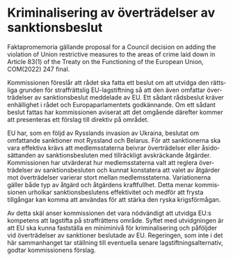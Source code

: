 # Kriminalisering av överträdelser av sanktionsbeslut

Fakta­promemoria gällande proposal for a Council decision on adding the violation of Union restrictive measures to the areas of crime laid down in Article 83(1) of the Treaty on the Functioning of the European Union, COM(2022) 247 final.

Kommis­sionen föreslår att rådet ska fatta ett beslut om att utvidga den rätts­­liga grunden för straff­rättslig EU-lagstift­ning så att den även omfattar över­trädelser av sanktions­beslut meddelade av EU. Ett sådant råds­beslut kräver enhällig­het i rådet och Europa­parla­mentets god­kännande. Om ett sådant beslut fattas har kommis­sionen aviserat att det omgående därefter kommer att presen­teras ett förslag till direktiv­ på området.

EU har, som en följd av Rysslands invasion av Ukraina, beslutat om omfattande sank­tioner mot Ryssland och Belarus. För att sank­tionerna ska vara effektiva krävs att medlems­staterna beivrar över­trädelser eller åsido­sättanden av sanktions­besluten med tillräckligt avskräckande åtgärder. Kommis­sionen har utvär­derat hur medlems­staterna valt att reglera över­trädelser av sanktions­besluten och kunnat konsta­tera att valet av åtgärder mot över­trädelser varierar stort mellan medlems­staterna. Varia­tionerna gäller både typ av åtgärd och åtgärdens kraft­fullhet. Detta menar kommis­sionen urholkar sanktions­beslutens effekti­vitet och medför att frysta tillgångar kan komma att användas för att stärka den ryska krigs­förmågan.

Av detta skäl anser kommis­sionen det vara nöd­vändigt att utvidga EU:s kompetens att lagstifta på straff­rättens område. Syftet med utvidg­ningen är att EU ska kunna fastställa en minimi­nivå för kriminali­sering och påföljder vid över­trädelser av sanktioner beslutade av EU. Regeringen, som inte i det här samman­hanget tar ställning till eventuella senare lagstift­nings­alternativ, godtar kommis­sionens förslag.

